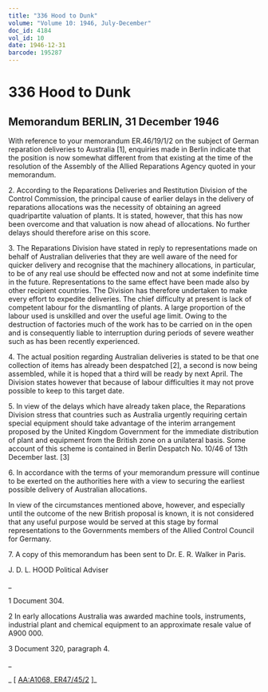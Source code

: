 ```yaml
---
title: "336 Hood to Dunk"
volume: "Volume 10: 1946, July-December"
doc_id: 4184
vol_id: 10
date: 1946-12-31
barcode: 195287
---
```


# 336 Hood to Dunk

## Memorandum BERLIN, 31 December 1946

With reference to your memorandum ER.46/19/1/2 on the subject of German reparation deliveries to Australia [1], enquiries made in Berlin indicate that the position is now somewhat different from that existing at the time of the resolution of the Assembly of the Allied Reparations Agency quoted in your memorandum.

2\. According to the Reparations Deliveries and Restitution Division of the Control Commission, the principal cause of earlier delays in the delivery of reparations allocations was the necessity of obtaining an agreed quadripartite valuation of plants. It is stated, however, that this has now been overcome and that valuation is now ahead of allocations. No further delays should therefore arise on this score.

3\. The Reparations Division have stated in reply to representations made on behalf of Australian deliveries that they are well aware of the need for quicker delivery and recognise that the machinery allocations, in particular, to be of any real use should be effected now and not at some indefinite time in the future. Representations to the same effect have been made also by other recipient countries. The Division has therefore undertaken to make every effort to expedite deliveries. The chief difficulty at present is lack of competent labour for the dismantling of plants. A large proportion of the labour used is unskilled and over the useful age limit. Owing to the destruction of factories much of the work has to be carried on in the open and is consequently liable to interruption during periods of severe weather such as has been recently experienced.

4\. The actual position regarding Australian deliveries is stated to be that one collection of items has already been despatched [2], a second is now being assembled, while it is hoped that a third will be ready by next April. The Division states however that because of labour difficulties it may not prove possible to keep to this target date.

5\. In view of the delays which have already taken place, the Reparations Division stress that countries such as Australia urgently requiring certain special equipment should take advantage of the interim arrangement proposed by the United Kingdom Government for the immediate distribution of plant and equipment from the British zone on a unilateral basis. Some account of this scheme is contained in Berlin Despatch No. 10/46 of 13th December last. [3]

6\. In accordance with the terms of your memorandum pressure will continue to be exerted on the authorities here with a view to securing the earliest possible delivery of Australian allocations.

In view of the circumstances mentioned above, however, and especially until the outcome of the new British proposal is known, it is not considered that any useful purpose would be served at this stage by formal representations to the Governments members of the Allied Control Council for Germany.

7\. A copy of this memorandum has been sent to Dr. E. R. Walker in Paris.

J. D. L. HOOD Political Adviser

_

1 Document 304.

2 In early allocations Australia was awarded machine tools, instruments, industrial plant and chemical equipment to an approximate resale value of A900 000.

3 Document 320, paragraph 4.

_

_ [ [AA:A1068, ER47/45/2](http://www.naa.gov.au/cgi-bin/Search?O=I&Number=195287) ]_
